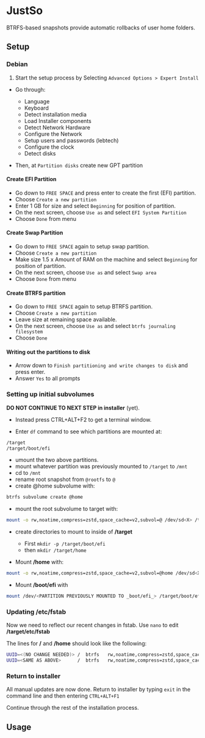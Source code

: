 # JustSo

BTRFS-based snapshots provide automatic rollbacks of user home folders.

## Setup

### Debian

1. Start the setup process by Selecting `Advanced Options > Expert Install`
* Go through:
  * Language
  * Keyboard
  * Detect installation media
  * Load Installer components
  * Detect Network Hardware
  * Configure the Network
  * Setup users and passwords (lebtech)
  * Configure the clock
  * Detect disks

* Then, at `Partition disks` create new GPT partition

#### Create EFI Partition

* Go down to `FREE SPACE` and press enter to create the first (EFI) partition.
* Choose `Create a new partition`
* Enter 1 GB for size and select `Beginning` for position of partition.
* On the next screen, choose `Use as` and select `EFI System Partition`
* Choose `Done` from menu

#### Create Swap Partition

* Go down to `FREE SPACE` again to setup swap partition.
* Choose `Create a new partition`
* Make size 1.5 x Amount of RAM on the machine and select `Beginning` for position of partition.
* On the next screen, choose `Use as` and select `Swap area`
* Choose `Done` from menu

#### Create BTRFS partition

* Go down to `FREE SPACE` again to setup BTRFS partition.
* Choose `Create a new partition`
* Leave size at remaining space available.
* On the next screen, choose `Use as` and select `btrfs journaling filesystem`
* Choose `Done`

#### Writing out the partitions to disk

* Arrow down to `Finish partitioning and write changes to disk` and press enter.
* Answer `Yes` to all prompts

### Setting up initial subvolumes

**DO NOT CONTINUE TO NEXT STEP in installer** (yet).

* Instead press CTRL+ALT+F2 to get a terminal window.

* Enter `df` command to see which partitions are mounted at:

```bash
/target
/target/boot/efi
```

* umount the two above partitions.
* mount whatever partition was previously mounted to `/target` to `/mnt`
* cd to `/mnt`
* rename root snapshot from `@rootfs` to `@`
* create @home subvolume with:

```bash
btrfs subvolume create @home
```

* mount the root subvolume to target with:

```bash
mount -o rw,noatime,compress=zstd,space_cache=v2,subvol=@ /dev/sd<X> /target
```

* create directories to mount to inside of **/target**
  * First `mkdir -p /target/boot/efi`
  * then `mkdir /target/home`

* Mount **/home** with:

```bash
mount -o rw,noatime,compress=zstd,space_cache=v2,subvol=@home /dev/sd<X> /target/home
```

* Mount **/boot/efi** with

```bash
mount /dev/<PARTITION PREVIOUSLY MOUNTED TO _boot/efi_> /target/boot/efi
```

### Updating /etc/fstab

Now we need to reflect our recent changes in fstab.  Use `nano` to edit **/target/etc/fstab**

The lines for **/** and **/home** should look like the following:

```bash
UUID=<(NO CHANGE NEEDED)> /  btrfs   rw,noatime,compress=zstd,space_cache=v2,subvol=@   0 0
UUID=<SAME AS ABOVE>      /  btrfs   rw,noatime,compress=zstd,space_cache=v2,subvol=@home   0 0
```

### Return to installer

All manual updates are now done.  Return to installer by typing `exit` in the command line and then entering `CTRL+ALT+F1`

Continue through the rest of the installation process.

## Usage
